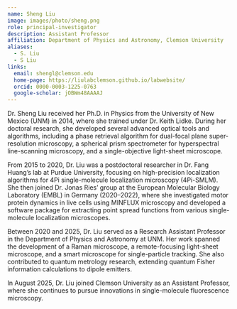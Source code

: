 ```yaml
---
name: Sheng Liu
image: images/photo/sheng.png
role: principal-investigator
description: Assistant Professor
affiliation: Department of Physics and Astronomy, Clemson University
aliases:
  - S. Liu
  - S Liu
links:
  email: shengl@clemson.edu
  home-page: https://liulabclemson.github.io/labwebsite/
  orcid: 0000-0003-1225-0763
  google-scholar: jOBWm48AAAAJ
---
```


Dr. Sheng Liu received her Ph.D. in Physics from the University of New Mexico (UNM) in 2014, where she trained under Dr. Keith Lidke. During her doctoral research, she developed several advanced optical tools and algorithms, including a phase retrieval algorithm for dual-focal plane super-resolution microscopy, a spherical prism spectrometer for hyperspectral line-scanning microscopy, and a single-objective light-sheet microscope.

From 2015 to 2020, Dr. Liu was a postdoctoral researcher in Dr. Fang Huang’s lab at Purdue University, focusing on high-precision localization algorithms for 4Pi single-molecule localization microscopy (4Pi-SMLM). She then joined Dr. Jonas Ries’ group at the European Molecular Biology Laboratory (EMBL) in Germany (2020–2022), where she investigated motor protein dynamics in live cells using MINFLUX microscopy and developed a software package for extracting point spread functions from various single-molecule localization microscopes.

Between 2020 and 2025, Dr. Liu served as a Research Assistant Professor in the Department of Physics and Astronomy at UNM. Her work spanned the development of a Raman microscope, a remote-focusing light-sheet microscope, and a smart microscope for single-particle tracking. She also contributed to quantum metrology research, extending quantum Fisher information calculations to dipole emitters.

In August 2025, Dr. Liu joined Clemson University as an Assistant Professor, where she continues to pursue innovations in single-molecule fluorescence microscopy.
